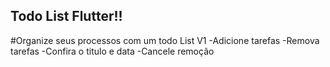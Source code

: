 ## Todo List Flutter!!

#Organize seus processos com um todo List V1
-Adicione tarefas
-Remova tarefas
-Confira o titulo e data
-Cancele remoção

